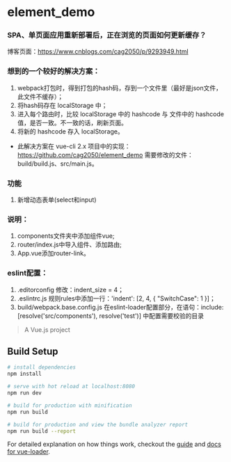 # element_demo

### SPA、单页面应用重新部署后，正在浏览的页面如何更新缓存？
博客页面：https://www.cnblogs.com/cag2050/p/9293949.html
### 想到的一个较好的解决方案：
1. webpack打包时，得到打包的hash码，存到一个文件里（最好是json文件，此文件不缓存）；
2. 将hash码存在 localStorage 中；
3. 进入每个路由时，比较 localStorage 中的 hashcode 与 文件中的 hashcode 值，是否一致。不一致的话，刷新页面。
4. 将新的 hashcode 存入 localStorage。
* 此解决方案在 vue-cli 2.x 项目中的实现：https://github.com/cag2050/element_demo
需要修改的文件：build/build.js、src/main.js。

### 功能
1. 新增动态表单(select和input)

### 说明：
1. components文件夹中添加组件vue;
2. router/index.js中导入组件、添加路由;
3. App.vue添加router-link。

### eslint配置：
1. .editorconfig 修改：indent_size = 4；
2. .eslintrc.js 规则rules中添加一行：'indent': [2, 4, { "SwitchCase": 1 }]；
3. build/webpack.base.config.js 在eslint-loader配置部分，在语句：include: [resolve('src/components'), resolve('test')] 中配置需要校验的目录

> A Vue.js project

## Build Setup

``` bash
# install dependencies
npm install

# serve with hot reload at localhost:8080
npm run dev

# build for production with minification
npm run build

# build for production and view the bundle analyzer report
npm run build --report
```

For detailed explanation on how things work, checkout the [guide](http://vuejs-templates.github.io/webpack/) and [docs for vue-loader](http://vuejs.github.io/vue-loader).
